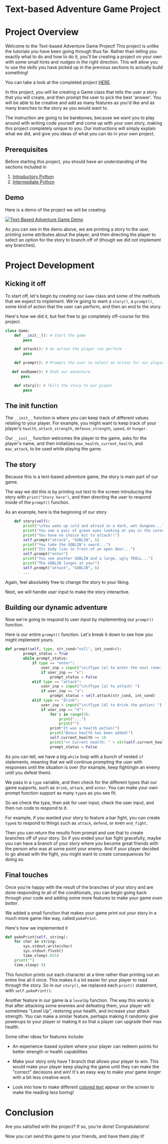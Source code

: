 # Text-based Adventure Game Project

# Project Overview

Welcome to the Text-based Adventure Game Project! This project is unlike the tutorials you have been going through thus far. Rather than telling you exactly what to do and how to do it, you'll be creating a project on your own with some small hints and nudges in the right direction. This will allow you to use the skills you have picked up in the previous sections to actually build something! 

You can take a look at the completed project [HERE](https://github.com/HackBinghamton/PythonWorkshop/blob/text-based-adventure-project/Projects/text-based-adventure.py).

In this project, you will be creating a Game class that tells the user a story that you will create, and then prompt the user to pick the best 'answer'. You will be able to be creative and add as many features as you'd like and as many branches to the story as you would want to. 

The instruction are going to be barebones, because we want you to play around with writing code yourself and come up with your own story, making this project completely unique to you. Our instructions will simply explain what we did, and give you ideas of what you can do in your own project. 

## Prerequisites

Before starting this project, you should have an understanding of the sections included in

1. [Introductory Python](https://github.com/HackBinghamton/PythonWorkshop/tree/master/Intro)
2. [Intermediate Python](https://github.com/HackBinghamton/PythonWorkshop/tree/master/Intermediate)

## Demo

Here is a demo of the project we will be creating:

[![Text-Based Adventure Game Demo](https://i.imgur.com/kdOtnhH.png)](https://youtu.be/-8Ddwuj5PwU "Text-Based Adventure Game Demo")

As you can see in the demo above, we are printing a story to the user, printing some attributes about the player, and then directing the player to select an option for the story to branch off of (though we did not implement any branches). 

# Project Development

## Kicking it off

To start off, let's begin by creating our `Game` class and some of the methods that we expect to implement. We're going to want a `story()`, a `prompt()`, some kind of action that the user can perform, and then an end to the story.

Here's how we did it, but feel free to go completely off-course for this project.

```python
class Game: 
    def __init__(): # Start the game
        pass

    def attack(): # An action the player can perform
        pass

    def prompt(): # Prompts the user to select an action for our player to perform

   def endGame(): # Ends our adventure
       pass

    def story(): # Tells the story to our player
        pass
```

## The init function

The `__init__` function is where you can keep track of different values relating to your player. For example, you might want to keep track of your player's `health`, `attack_strength`, `defense_strength`, `speed`, or `hunger`.

Our `__init__` function welcomes the player to the game, asks for the player's name, and then initializes `max_health`, `current_health`, and `max_attack`, to be used while playing the game. 

## The story

Because this is a text-based adventure game, the story is main part of our game. 

The way we did this is by printing out text to the screen introducing the story with `print("Story here")`, and then directing the user to respond inside of the `prompt()` function. 

As an example, here is the beginning of our story

```python
    def story(self):
        print("\nYou wake up cold and afraid in a dark, wet dungeon...")
        print("You see a pair of green eyes looking at you in the corner of the room...")
        print("You have no choice but to attack!!")
        self.prompt("attack", "GOBLIN", 5)
        print("You take the GOBLIN's sword...")
        print("Its body lies in front of an open door...")
        self.prompt("enter")
        print("You see another GOBLIN and a large, ugly TROLL...")
        print("The GOBLIN lunges at you!")
        self.prompt("attack", "GOBLIN", 6)
        ...
```

Again, feel absolutely free to change the story to your liking. 

Next, we will handle user input to make the story interactive. 

## Building our dynamic adventure

Now we're going to respond to user input by implementing our `prompt()` function. 

Here is our entire `prompt()` function. Let's break it down to see how you might implement yours. 

```python
def prompt(self, type, str_cond="null", int_cond=0):
        prompt_status = True
        while prompt_status:
            if type == "enter":
                user_inp = input("\n\tType [e] to enter the next room: ")
                if user_inp == "e":
                    prompt_status = False
            elif type == "attack":
                user_inp = input("\n\tType [a] to attack! ")
                if user_inp == "a":
                    prompt_status = self.attack(str_cond, int_cond)
            elif type == "drink":
                user_inp = input("\n\tType [d] to drink the potion! ")
                if user_inp == "d":
                    for i in range(3):
                        print("...")
                        print("")
                    print"It was a health potion!")
                    print("Bonus health has been added!")
                    self.current_health += 10
                    print("<< Current health: " + str(self.current_health) + " >>")
                    prompt_status = False
```

As you can tell, we have a big `while` loop with a bunch of nested `if` statements, meaning that we will continue prompting the user with responses until the situation is over (for example, keep fightingin an enemy until you defeat them).

We pass in a `type` variable, and then check for the different types that our game supports, such as `drink`, `attack`, and `enter`. You can make your own prompt function support as many `type`s as you see fit. 

So we check the type, then ask for user input, check the user input, and then run code to respond to it. 

For example, if you wanted your story to feature a bar fight, you can create `type`s to respond to things such as `attack`, `defend`, or even `end_fight`. 

Then you can return the results from prompt and use that to create branches off of your story. So if you ended your bar fight gracefully, maybe you can have a branch of your story where you become great friends with the person who was at some point your enemy. And if your player decided to go ahead with the fight, you might want to create consequences for doing so. 


## Final touches

Once you're happy with the result of the branches of your story and are done responding to all of the conditionals, you can begin going back through your code and adding some more features to make your game *even better*. 

We added a small function that makes your game print out your story in a much more game-like way, called `pokePrint`.

Here's how we implemented it

```python
def pokePrint(self, string):
    for char in string:
        sys.stdout.write(char)
        sys.stdout.flush()
        time.sleep(.025)
    print("")
    time.sleep(.9)
```
This function prints out each character at a time rather than printing out an entire line all it once. This makes it a lot easier for your player to read through the story. So in our `story()`, we replaced each `print()` statement, with `self.pokePrint()`.


Another feature in our game ia a `levelUp` function. The way this works is that after attacking some enemies and defeating them, your player will sometimes "Level Up", restoring your health, and increase your attack strength. You can make a similar feature, perhaps making it randomly give powerups to your player or making it so that a player can upgrade their max health. 

Some other ideas for features include:
    
-  An experience-based system where your player can redeem points for better strength or health capabilities


- Make your story only have 1 branch that allows your player to win. This would make your player keep playing the game until they can make the "correct" decisions and win! It's an easy way to make your game longer with a bit less creative work. 

- Look into how to make different [colored text](https://www.geeksforgeeks.org/print-colors-python-terminal/) appear on the screen to make the reading less boring!


# Conclusion

Are you satisfied with the project? If so, you're done! Congratulations! 

Now you can send this game to your friends, and have them play it! 
